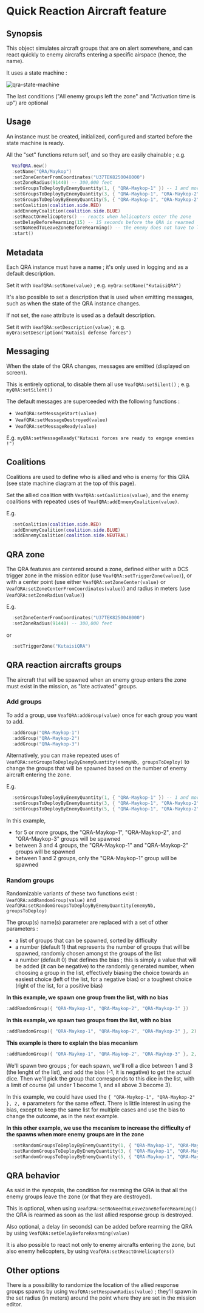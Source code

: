 # Quick Reaction Aircraft feature

## Synopsis

This object simulates aircraft groups that are on alert somewhere, and can react quickly to enemy aircrafts entering a specific airspace (hence, the name).

It uses a state machine :

![qra-state-machine](https://github.com/VEAF/VEAF-Mission-Creation-Tools/blob/master/documentation/qra-flowchart.jpg?raw=true "qra-flowchart.jpg")

The last conditions ("All enemy groups left the zone" and "Activation time is up") are optional

## Usage

An instance must be created, initialized, configured and started before the state machine is ready.

All the "set" functions return self, and so they are easily chainable ; e.g. 
```lua
  VeafQRA.new()
  :setName("QRA/Maykop")
  :setZoneCenterFromCoordinates("U37TEK8250048000")
  :setZoneRadius(91440) -- 300,000 feet
  :setGroupsToDeployByEnemyQuantity(1, { "QRA-Maykop-1" }) -- 1 and more
  :setGroupsToDeployByEnemyQuantity(3, { "QRA-Maykop-1", "QRA-Maykop-2" }) -- 3 and more
  :setGroupsToDeployByEnemyQuantity(5, { "QRA-Maykop-1", "QRA-Maykop-2", "QRA-Maykop-3" }) -- 5 and more
  :setCoalition(coalition.side.RED)
  :addEnnemyCoalition(coalition.side.BLUE)
  :setReactOnHelicopters() -- reacts when helicopters enter the zone
  :setDelayBeforeRearming(15) -- 15 seconds before the QRA is rearmed
  :setNoNeedToLeaveZoneBeforeRearming() -- the enemy does not have to leave the zone before the QRA is rearmed
  :start()
```

## Metadata

Each QRA instance must have a name ; it's only used in logging and as a default description.

Set it with `VeafQRA:setName(value)` ; e.g. `myQra:setName("KutaisiQRA")`


It's also possible to set a description that is used when emitting messages, such as when the state of the QRA instance changes. 

If not set, the `name` attribute is used as a default description.

Set it with `VeafQRA:setDescription(value)` ; e.g. `myQra:setDescription("Kutaisi defense forces")`

## Messaging

When the state of the QRA changes, messages are emitted (displayed on screen). 

This is entirely optional, to disable them all use `VeafQRA:setSilent()` ; e.g. `myQRA:setSilent()`

The default messages are superceeded with the following functions :

* `VeafQRA:setMessageStart(value)`
* `VeafQRA:setMessageDestroyed(value)`
* `VeafQRA:setMessageReady(value)`

E.g. `myQRA:setMessageReady("Kutaisi forces are ready to engage enemies !")`

## Coalitions

Coalitions are used to define who is allied and who is enemy for this QRA (see state machine diagram at the top of this page).

Set the allied coalition with `VeafQRA:setCoalition(value)`, and the enemy coalitions with repeated uses of `VeafQRA:addEnnemyCoalition(value)`.

E.g.

```lua
  :setCoalition(coalition.side.RED)
  :addEnnemyCoalition(coalition.side.BLUE)
  :addEnnemyCoalition(coalition.side.NEUTRAL)
```

## QRA zone

The QRA features are centered around a zone, defined either with a DCS trigger zone in the mission editor (use `VeafQRA:setTriggerZone(value)`), or with a center point (use either `VeafQRA:setZoneCenter(value)` or `VeafQRA:setZoneCenterFromCoordinates(value)`) and radius in meters (use `VeafQRA:setZoneRadius(value)`)

E.g.

```lua
  :setZoneCenterFromCoordinates("U37TEK8250048000")
  :setZoneRadius(91440) -- 300,000 feet
```

or

```lua
  :setTriggerZone("KutaisiQRA")
```

## QRA reaction aircrafts groups

The aircraft that will be spawned when an enemy group enters the zone must exist in the mission, as "late activated" groups.

### Add groups

To add a group, use `VeafQRA:addGroup(value)` once for each group you want to add.

```lua
  :addGroup("QRA-Maykop-1")
  :addGroup("QRA-Maykop-2")
  :addGroup("QRA-Maykop-3")
```

Alternatively, you can make repeated uses of `VeafQRA:setGroupsToDeployByEnemyQuantity(enemyNb, groupsToDeploy)` to change the groups that will be spawned based on the number of enemy aircraft entering the zone.

E.g. 

```lua
  :setGroupsToDeployByEnemyQuantity(1, { "QRA-Maykop-1" }) -- 1 and more
  :setGroupsToDeployByEnemyQuantity(3, { "QRA-Maykop-1", "QRA-Maykop-2" }) -- 3 and more
  :setGroupsToDeployByEnemyQuantity(5, { "QRA-Maykop-1", "QRA-Maykop-2", "QRA-Maykop-3" }) -- 5 and more
```

In this example, 

* for 5 or more groups, the "QRA-Maykop-1", "QRA-Maykop-2", and "QRA-Maykop-3" groups will be spawned
* between 3 and 4 groups, the "QRA-Maykop-1" and "QRA-Maykop-2" groups will be spawned
* between 1 and 2 groups, only the "QRA-Maykop-1" group will be spawned

### Random groups

Randomizable variants of these two functions exist : `VeafQRA:addRandomGroup(value)` and `VeafQRA:setRandomGroupsToDeployByEnemyQuantity(enemyNb, groupsToDeploy)`

The group(s) name(s) parameter are replaced with a set of other parameters :

* a list of groups that can be spawned, sorted by difficulty 
* a number (default 1) that represents the number of groups that will be spawned, randomly chosen amongst the groups of the list
* a number (default 0) that defines the bias ; this is simply a value that will be added (it can be negative) to the randomly generated number, when choosing a group in the list, effectively biasing the choice towards an easiest choice (left of the list, for a negative bias) or a toughest choice (right of the list, for a positive bias)

__In this example, we spawn one group from the list, with no bias__

```lua
:addRandomGroup({ "QRA-Maykop-1", "QRA-Maykop-2", "QRA-Maykop-3" })
```

__In this example, we spawn two groups from the list, with no bias__

```lua
:addRandomGroup({ "QRA-Maykop-1", "QRA-Maykop-2", "QRA-Maykop-3" }, 2)
```

__This example is there to explain the bias mecanism__

```lua
:addRandomGroup({ "QRA-Maykop-1", "QRA-Maykop-2", "QRA-Maykop-3" }, 2, -1)
```

We'll spawn two groups ; for each spawn, we'll roll a dice between 1 and 3 (the lenght of the list), and add the bias (-1, it is negative) to get the actual dice. Then we'll pick the group that corresponds to this dice in the list, with a limit of course (all under 1 become 1, and all above 3 become 3).

In this example, we could have used the `{ "QRA-Maykop-1", "QRA-Maykop-2" }, 2, 0` parameters for the same effect. There is little interest in using the bias, except to keep the same list for multiple cases and use the bias to change the outcome, as in the next example.

__In this other example, we use the mecanism to increase the difficulty of the spawns when more enemy groups are in the zone__

```lua
  :setRandomGroupsToDeployByEnemyQuantity(1, { "QRA-Maykop-1", "QRA-Maykop-2", "QRA-Maykop-3" }, 2, -1) -- 1 and more
  :setRandomGroupsToDeployByEnemyQuantity(3, { "QRA-Maykop-1", "QRA-Maykop-2", "QRA-Maykop-3" }, 2, 0) -- 3 and more
  :setRandomGroupsToDeployByEnemyQuantity(5, { "QRA-Maykop-1", "QRA-Maykop-2", "QRA-Maykop-3" }, 2, 1) -- 5 and more
```

## QRA behavior

As said in the synopsis, the condition for rearming the QRA is that all the enemy groups leave the zone (or that they are destroyed).

This is optional, when using `VeafQRA:setNoNeedToLeaveZoneBeforeRearming()` the QRA is rearmed as soon as the last allied response group is destroyed.

Also optional, a delay (in seconds) can be added before rearming the QRA by using `VeafQRA:setDelayBeforeRearming(value)`

It is also possible to react not only to enemy aircrafts entering the zone, but also enemy helicopters, by using `VeafQRA:setReactOnHelicopters()`

## Other options

There is a possibility to randomize the location of the allied response groups spawns by using `VeafQRA:setRespawnRadius(value)` ; they'll spawn in the set radius (in meters) around the point where they are set in the mission editor.
